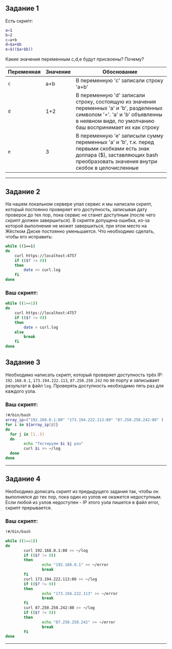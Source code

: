 ## Задание 1

Есть скрипт:
```bash
a=1
b=2
c=a+b
d=$a+$b
e=$(($a+$b))
```

Какие значения переменным c,d,e будут присвоены? Почему?

| Переменная  | Значение | Обоснование                                                                                                                                                                              |
| ------------- |----------|------------------------------------------------------------------------------------------------------------------------------------------------------------------------------------------|
| `c`  | a+b      | В переменную 'c' записали строку 'a+b'                                                                                                                                                   |
| `d`  | 1+2      | В переменную 'd' записали строку, состоящую из значения переменных 'a' и 'b', разделенных символом '+'. 'a' и 'b' объявленны в неявном виде, по умолчанию баш воспринимает их как строку |
| `e`  | 3        | В переменную 'e' записыли сумму переменных 'a' и 'b', т.к. перед первыми скобками есть знак доллара ($), заставляющих bash преобразовать значения внутри скобок в целочисленные          |

----

## Задание 2

На нашем локальном сервере упал сервис и мы написали скрипт, который постоянно проверяет его доступность, записывая дату проверок до тех пор, пока сервис не станет доступным (после чего скрипт должен завершиться). В скрипте допущена ошибка, из-за которой выполнение не может завершиться, при этом место на Жёстком Диске постоянно уменьшается. Что необходимо сделать, чтобы его исправить:
```bash
while ((1==1)
do
	curl https://localhost:4757
	if (($? != 0))
	then
		date >> curl.log
	fi
done
```
### Ваш скрипт:
```bash
while ((1==1))
do
	curl https://localhost:4757
	if (($? != 0))
	then
	    date > curl.log
	else
	    break
	fi
done
```
## Задание 3

Необходимо написать скрипт, который проверяет доступность трёх IP: `192.168.0.1`, `173.194.222.113`, `87.250.250.242` по `80` порту и записывает результат в файл `log`. Проверять доступность необходимо пять раз для каждого узла.

### Ваш скрипт:
```bash
!#/bin/bash
array_ip=("192.168.0.1:80" "173.194.222.113:80" "87.250.250.242:80" )
for i in ${array_ip[@]}
do
  for j in [1..5]
  do
        echo "Тестируем $i $j раз"
        curl $i >> ~/log
  done
done
```

---
## Задание 4

Необходимо дописать скрипт из предыдущего задания так, чтобы он выполнялся до тех пор, пока один из узлов не окажется недоступным. Если любой из узлов недоступен - IP этого узла пишется в файл error, скрипт прерывается.

### Ваш скрипт:
```bash
!#/bin/bash

while ((1==1))
do
        curl 192.168.0.1:80 >> ~/log
        if (($? != 0))
        then
                echo "192.168.0.1" >> ~/error
                break
        fi
        curl 173.194.222.113:80 >> ~/log
        if (($? != 0))
        then
                echo "173.194.222.113" >> ~/error
                break
        fi
        curl 87.250.250.242:80 >> ~/log
        if (($? != 0))
        then
                echo "87.250.250.242" >> ~/error
                break
        fi
done
```

---